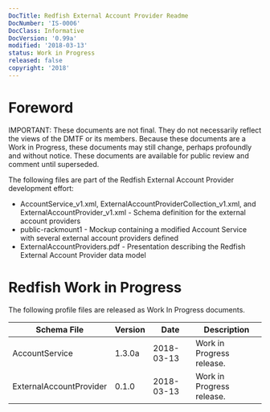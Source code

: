 ```yaml
---
DocTitle: Redfish External Account Provider Readme
DocNumber: 'IS-0006'
DocClass: Informative
DocVersion: '0.99a'
modified: '2018-03-13'
status: Work in Progress
released: false
copyright: '2018'
---
```


# Foreword

IMPORTANT: These documents are not final.  They do not necessarily reflect the views of the DMTF or its members.  Because these documents are a Work in Progress, these documents may still change, perhaps profoundly and without notice.  These documents are available for public review and comment until superseded.

The following files are part of the Redfish External Account Provider development effort:

* AccountService_v1.xml, ExternalAccountProviderCollection_v1.xml, and ExternalAccountProvider_v1.xml - Schema definition for the external account providers
* public-rackmount1 - Mockup containing a modified Account Service with several external account providers defined
* ExternalAccountProviders.pdf - Presentation describing the Redfish External Account Provider data model

# Redfish Work in Progress

The following profile files are released as Work In Progress documents.

| Schema File             | Version | Date       | Description               |
| ---                     | ---     | ---        | ---                       |
| AccountService          | 1.3.0a  | 2018-03-13 | Work in Progress release. |
| ExternalAccountProvider | 0.1.0   | 2018-03-13 | Work in Progress release. |
